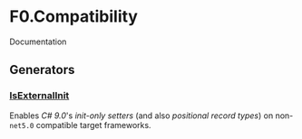 # F0.Compatibility
Documentation

## Generators

### [IsExternalInit](./docs/IsExternalInit.md)
Enables _C# 9.0_'s _init-only setters_ (and also _positional record types_) on non-`net5.0` compatible target frameworks.
